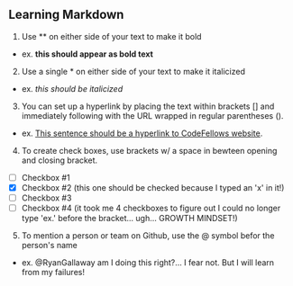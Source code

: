 ## Learning Markdown
1. Use ** on either side of your text to make it bold
  - ex. **this should appear as bold text**
2. Use a single * on either side of your text to make it italicized
 - ex. *this should be italicized*
3. You can set up a hyperlink by placing the text within brackets [] and immediately following with the URL wrapped in regular parentheses ().
 - ex. [This sentence should be a hyperlink to CodeFellows website](https://www.codefellows.org/).
4. To create check boxes, use brackets w/ a space in bewteen opening and closing bracket.
 - [ ] Checkbox #1
 - [x] Checkbox #2 (this one should be checked because I typed an 'x' in it!)
 - [ ] Checkbox #3
 - [ ] Checkbox #4 (it took me 4 checkboxes to figure out I could no longer type 'ex.' before the bracket... ugh... GROWTH MINDSET!)
5. To mention a person or team on Github, use the @ symbol befor the person's name
 - ex. @RyanGallaway am I doing this right?... I fear not. But I will learn from my failures!
